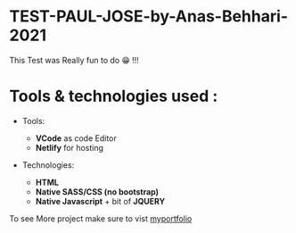 # TEST-PAUL-JOSE-by-Anas-Behhari-2021

This Test was Really fun to do 😁 !!!

# Tools & technologies used :
- Tools:
  - **VCode** as code Editor
  - **Netlify** for hosting

- Technologies:
  - **HTML**
  - **Native SASS/CSS (no bootstrap)**
  - **Native Javascript** + bit of **JQUERY**
  
To see More project make sure to vist [myportfolio](https://anasbehhari.herokuapp.com)
